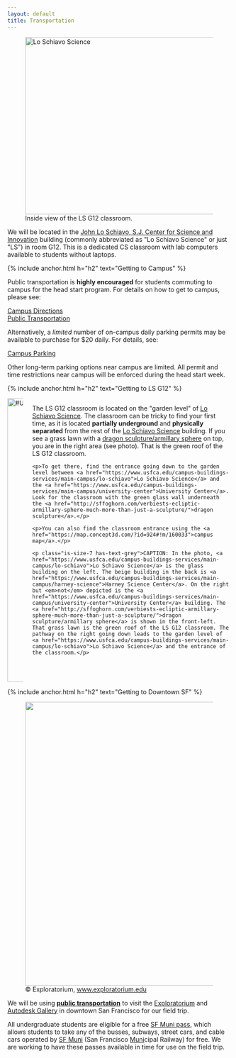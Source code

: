 ```yaml
---
layout: default
title: Transportation
---
```


<figure>
  <a data-flickr-embed="true"  href="https://www.flickr.com/photos/university-of-san-francisco/9958546405/" title="Lo Schiavo Science"><img src="https://live.staticflickr.com/5461/9958546405_03d58b9001_z.jpg" width="640" height="400" alt="Lo Schiavo Science"></a><script async src="//embedr.flickr.com/assets/client-code.js" charset="utf-8"></script>
  <br/>
  <caption><span class="is-size-7 has-text-grey">Inside view of the LS G12 classroom.</span></caption>
</figure>

We will be located in the [John Lo Schiavo, S.J. Center for Science and Innovation](https://www.usfca.edu/campus-buildings-services/main-campus/lo-schiavo) building (commonly abbreviated as "Lo Schiavo Science" or just "LS") in room G12. This is a dedicated CS classroom with lab computers available to students without laptops.

{% include anchor.html h="h2" text="Getting to Campus" %}

Public transportation is **highly encouraged** for students commuting to campus for the head start program. For details on how to get to campus, please see:

[Campus Directions](https://www.usfca.edu/directions/transit-options)  
[Public Transportation](https://myusf.usfca.edu/public-safety-transportation/transportation/public-transportation)

Alternatively, a *limited* number of on-campus daily parking permits may be available to purchase for $20 daily. For details, see:

[Campus Parking](https://myusf.usfca.edu/public-safety-transportation/campus-parking)

Other long-term parking options near campus are limited. All permit and time restrictions near campus will be enforced during the head start week.

{% include anchor.html h="h2" text="Getting to LS G12" %}

<div class="columns">

  <div class="column is-narrow">
    <!-- <figure> -->
      <a data-flickr-embed="true"  href="https://www.flickr.com/photos/university-of-san-francisco/18901763466/in/album-72157653551990630/" title="#USFCA"><img src="https://live.staticflickr.com/3768/18901763466_05f0812531_z.jpg" width="529" height="640" alt="#USFCA"></a><script async src="//embedr.flickr.com/assets/client-code.js" charset="utf-8"></script>
      <!-- <br/>
      <caption style="width: 529px;"><span class="is-size-7 has-text-grey" style="width: 529px;">Lo Schiavo (glass building on left) and Harney Science Center (beige building in back), featuring the dragon sculpture (front) on the green roof of the LS G12 classroom and the entrance to the garden level of Lo Schiavo.</span></caption> -->
    <!-- </figure> -->
  </div>

  <div class="column">
    <p>The LS G12 classroom is located on the "garden level" of <a href="https://www.usfca.edu/campus-buildings-services/main-campus/lo-schiavo">Lo Schiavo Science</a>. The classroom can be tricky to find your first time, as it is located <strong>partially underground</strong> and <strong>physically separated</strong> from the rest of the <a href="https://www.usfca.edu/campus-buildings-services/main-campus/lo-schiavo">Lo Schiavo Science</a> building. If you see a grass lawn with a <a href="http://sffoghorn.com/verbiests-ecliptic-armillary-sphere-much-more-than-just-a-sculpture/">dragon sculpture/armillary sphere</a> on top, you are in the right area (see photo). That is the green roof of the LS G12 classroom.</p>

    <p>To get there, find the entrance going down to the garden level between <a href="https://www.usfca.edu/campus-buildings-services/main-campus/lo-schiavo">Lo Schiavo Science</a> and the <a href="https://www.usfca.edu/campus-buildings-services/main-campus/university-center">University Center</a>. Look for the classroom with the green glass wall underneath the <a href="http://sffoghorn.com/verbiests-ecliptic-armillary-sphere-much-more-than-just-a-sculpture/">dragon sculpture</a>.</p>

    <p>You can also find the classroom entrance using the <a href="https://map.concept3d.com/?id=924#!m/160033">campus map</a>.</p>

    <p class="is-size-7 has-text-grey">CAPTION: In the photo, <a href="https://www.usfca.edu/campus-buildings-services/main-campus/lo-schiavo">Lo Schiavo Science</a> is the glass building on the left. The beige building in the back is <a href="https://www.usfca.edu/campus-buildings-services/main-campus/harney-science">Harney Science Center</a>. On the right but <em>not</em> depicted is the <a href="https://www.usfca.edu/campus-buildings-services/main-campus/university-center">University Center</a> building. The <a href="http://sffoghorn.com/verbiests-ecliptic-armillary-sphere-much-more-than-just-a-sculpture/">dragon sculpture/armillary sphere</a> is shown in the front-left. That grass lawn is the green roof of the LS G12 classroom. The pathway on the right going down leads to the garden level of <a href="https://www.usfca.edu/campus-buildings-services/main-campus/lo-schiavo">Lo Schiavo Science</a> and the entrance of the classroom.</p>
  </div>
</div>

{% include anchor.html h="h2" text="Getting to Downtown SF" %}

<figure>
<img src="https://www.exploratorium.edu/sites/default/files/23_Outdoor_DSC_2913_GL.jpg" width="640">
<br/>
<caption><span class="is-size-7 has-text-grey">&copy; Exploratorium, <a href="https://www.exploratorium.edu">www.exploratorium.edu</a></span></caption>
</figure>

We will be using [**public transportation**](https://www.sfmta.com/) to visit the [Exploratorium](https://www.exploratorium.edu/visit/location-directions) and [Autodesk Gallery](https://www.autodesk.com/gallery/visit-us) in downtown San Francisco for our field trip.

All undergraduate students are eligible for a free [SF Muni pass](https://myusf.usfca.edu/public-safety-transportation/transportation/public-transportation), which allows students to take any of the busses, subways, street cars, and cable cars operated by [SF Muni](https://www.sfmta.com/fares/lifeline-pass) (San Francisco <u>Muni</u>cipal Railway) for free. We are working to have these passes available in time for use on the field trip.

